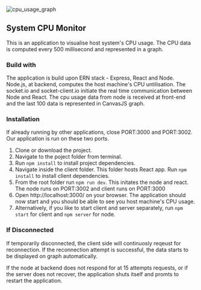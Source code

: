 ![cpu_usage_graph](https://user-images.githubusercontent.com/46348451/71667645-a79da380-2d6e-11ea-9f14-fb6adab16b97.PNG)

## System CPU Monitor

This is an application to visualise host system's CPU usage. The CPU data is computed every 500 millisecond and represented in a graph.

### Build with

The application is build upon ERN stack - Express, React and Node. Node.js, at backend, computes the host machine's CPU untilisation. The socket.io and socket-client.io initiate the real time communication between Node and React. The cpu usage data from node is received at front-end and the last 100 data is represented in CanvasJS graph.

### Installation

If already running by other applications, close PORT:3000 and PORT:3002. Our application is run on these two ports.

1. Clone or download the project.
2. Navigate to the poject folder from terminal.
3. Run `npm install` to install project dependencies.
4. Navigate inside the client folder. This folder hosts React app. Run `npm install` to install client dependencies.
5. From the root folder run `npm run dev`. This initates the node and react. The node runs on PORT:3002 and client runs on PORT:3000
6. Open http://localhost:3000/ on your browser. The application should now start and you should be able to see you host machine's CPU usage.
7. Alternatively, if you like to start client and server separately, run `npm start` for client and `npm server` for node.

### If Disconnected

If temporarily disconnected, the client side will continuosly reqeust for reconnection. If the reconnection attempt is successful, the data starts to be displayed on graph automatically.

If the node at backend does not respond for at 15 attempts requests, or if the server does not recover, the application shuts itself and promts to restart the application.
